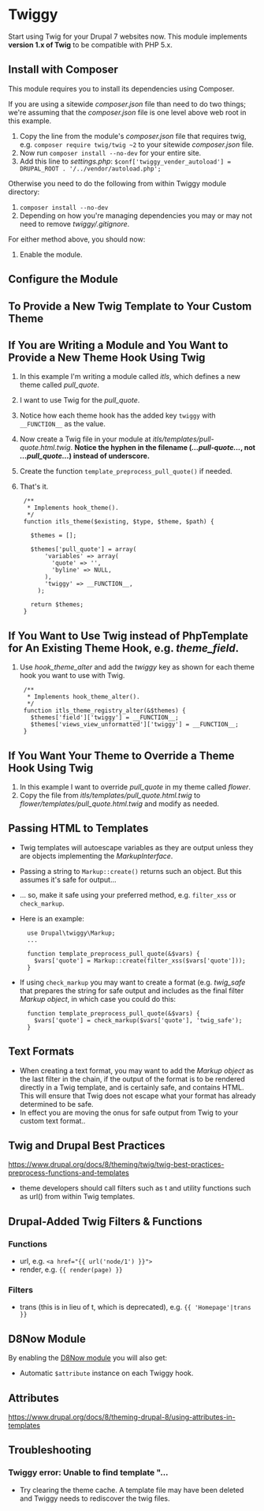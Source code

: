 # Twiggy

Start using Twig for your Drupal 7 websites now.  This module implements **version 1.x of Twig** to be compatible with PHP 5.x. 

## Install with Composer

This module requires you to install its dependencies using Composer.

If you are using a sitewide _composer.json_ file than need to do two things; we're assuming that the _composer.json_ file is one level above web root in this example.

1. Copy the line from the module's _composer.json_ file that requires twig, e.g. `composer require twig/twig ~2` to your sitewide _composer.json_ file.
2. Now run `composer install --no-dev` for your entire site.
3. Add this line to _settings.php_: `$conf['twiggy_vender_autoload'] = DRUPAL_ROOT . '/../vendor/autoload.php';`
    
Otherwise you need to do the following from within Twiggy module directory:

1. `composer install --no-dev`
2. Depending on how you're managing dependencies you may or may not need to remove _twiggy/.gitignore_.

For either method above, you should now:

1. Enable the module.

## Configure the Module


## To Provide a New Twig Template to Your Custom Theme


## If You are Writing a Module and You Want to Provide a New Theme Hook Using Twig

1. In this example I'm writing a module called _itls_, which defines a new theme called _pull_quote_.
2. I want to use Twig for the _pull_quote_.
3. Notice how each theme hook has the added key `twiggy` with `__FUNCTION__` as the value.
4. Now create a Twig file in your module at _itls/templates/pull-quote.html.twig_. **Notice the hyphen in the filename (_...pull-quote..._, not _...pull_quote..._) instead of underscore.**
5. Create the function `template_preprocess_pull_quote()` if needed.
6. That's it.
    
        /**
         * Implements hook_theme().
         */
        function itls_theme($existing, $type, $theme, $path) {
        
          $themes = [];
        
          $themes['pull_quote'] = array(
              'variables' => array(
                'quote' => '',
                'byline' => NULL,
              ),
              'twiggy' => __FUNCTION__,
            );
        
          return $themes;
        }

## If You Want to Use Twig instead of PhpTemplate for An Existing Theme Hook, e.g. _theme_field_.

1. Use _hook_theme_alter_ and add the _twiggy_ key as shown for each theme hook you want to use with Twig.

        /**
         * Implements hook_theme_alter().
         */
        function itls_theme_registry_alter(&$themes) {
          $themes['field']['twiggy'] = __FUNCTION__;
          $themes['views_view_unformatted']['twiggy'] = __FUNCTION__;
        }

## If You Want Your Theme to Override a Theme Hook Using Twig

1. In this example I want to override _pull_quote_ in my theme called _flower_.
2. Copy the file from _itls/templates/pull_quote.html.twig_ to _flower/templates/pull_quote.html.twig_ and modify as needed.

## Passing HTML to Templates

* Twig templates will autoescape variables as they are output unless they are objects implementing the _MarkupInterface_.
* Passing a string to `Markup::create()` returns such an object.  But this assumes it's safe for output...
* ... so, make it safe using your preferred method, e.g. `filter_xss` or `check_markup`.
* Here is an example:

        use Drupal\twiggy\Markup;
        ... 
        
        function template_preprocess_pull_quote(&$vars) {
          $vars['quote'] = Markup::create(filter_xss($vars['quote']));
        }
        
* If using `check_markup` you may want to create a format (e.g. _twig_safe_ that prepares the string for safe output and includes as the final filter _Markup object_, in which case you could do this:

        function template_preprocess_pull_quote(&$vars) {
          $vars['quote'] = check_markup($vars['quote'], 'twig_safe');
        }

## Text Formats

* When creating a text format, you may want to add the _Markup object_ as the last filter in the chain, if the output of the format is to be rendered directly in a Twig template, and is certainly safe, and contains HTML.  This will ensure that Twig does not escape what your format has already determined to be safe.
* In effect you are moving the onus for safe output from Twig to your custom text format..
    
## Twig and Drupal Best Practices

<https://www.drupal.org/docs/8/theming/twig/twig-best-practices-preprocess-functions-and-templates>

* theme developers should call filters such as t and utility functions such as url() from within Twig templates. 

## Drupal-Added Twig Filters & Functions

### Functions

* url, e.g. `<a href="{{ url('node/1') }}">`
* render, e.g. `{{ render(page) }}`

### Filters

* trans (this is in lieu of t, which is deprecated), e.g. `{{ 'Homepage'|trans }}`

## D8Now Module

By enabling the [D8Now module](https://github.com/aklump/drupal_d8now) you will also get:

* Automatic `$attribute` instance on each Twiggy hook.

## Attributes

<https://www.drupal.org/docs/8/theming-drupal-8/using-attributes-in-templates>

## Troubleshooting

### Twiggy error: Unable to find template "... 

- Try clearing the theme cache.  A template file may have been deleted and Twiggy needs to rediscover the twig files. 



